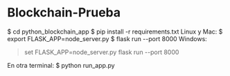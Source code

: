 # Blockchain-Prueba
$ cd python_blockchain_app
$ pip install -r requirements.txt
Linux y Mac:
$ export FLASK_APP=node_server.py
$ flask run --port 8000
Windows:
> set FLASK_APP=node_server.py
> flask run --port 8000

En otra terminal:
$ python run_app.py
